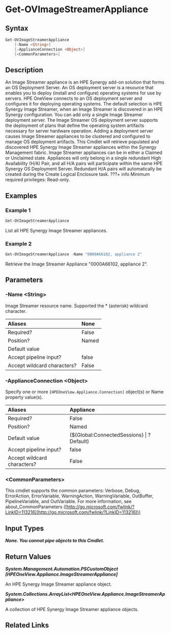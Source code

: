 ﻿---
description: Retrieve HPE Synergy Image Streamer appliances.
---

# Get-OVImageStreamerAppliance

## Syntax

```powershell
Get-OVImageStreamerAppliance
    [-Name <String>]
    [-ApplianceConnection <Object>]
    [<CommonParameters>]
```

## Description

An Image Streamer appliance is an HPE Synergy add-on solution that forms an OS Deployment Server.  An OS deployment server is a resource that enables you to deploy (install and configure) operating systems for use by servers. HPE OneView connects to an OS deployment server and configures it for deploying operating systems.
The default selection is HPE Synergy Image Streamer, when an Image Streamer is discovered in an HPE Synergy configuration.  You can add only a single Image Streamer deployment server. The Image Streamer OS deployment server supports the deployment of plans that define the operating system artifacts necessary for server hardware operation.
Adding a deployment server causes Image Streamer appliances to be clustered and configured to manage OS deployment artifacts.
This Cmdlet will retrieve populated and discovered HPE Synergy Image Streamer appliances within the Synergy Management fabric. Image Streamer appliances can be in either a Claimed or Unclaimed state. Appliances will only belong in a single redundant High Availability (H/A) Pair, and all H/A pairs will participate within the same HPE Synergy OS Deployment Server. Redundant H/A pairs will automatically be created during the Create Logical Enclosure task.
???+ info
    Minimum required privileges: Read-only.
    

## Examples

###  Example 1 

```powershell
Get-OVImageStreamerAppliance
```

List all HPE Synergy Image Streamer appliances.

###  Example 2 

```powershell
Get-OVImageStreamerAppliance -Name "0000A66102, appliance 2"
```

Retrieve the Image Streamer Appliance "0000A66102, appliance 2".

## Parameters

### -Name &lt;String&gt;

Image Streamer resource name.  Supported the * (asterisk) wildcard character.

| Aliases | None |
| :--- | :--- |
| Required? | False |
| Position? | Named |
| Default value |  |
| Accept pipeline input? | false |
| Accept wildcard characters? | False |

### -ApplianceConnection &lt;Object&gt;

Specify one or more `[HPEOneView.Appliance.Connection]` object(s) or Name property value(s).

| Aliases | Appliance |
| :--- | :--- |
| Required? | False |
| Position? | Named |
| Default value | (${Global:ConnectedSessions} &vert; ? Default) |
| Accept pipeline input? | false |
| Accept wildcard characters? | False |

### &lt;CommonParameters&gt;

This cmdlet supports the common parameters: Verbose, Debug, ErrorAction, ErrorVariable, WarningAction, WarningVariable, OutBuffer, PipelineVariable, and OutVariable. For more information, see about\_CommonParameters \([http://go.microsoft.com/fwlink/?LinkID=113216](http://go.microsoft.com/fwlink/?LinkID=113216)\)

## Input Types

_**None.  You cannot pipe objects to this Cmdlet.**_

## Return Values

_**System.Management.Automation.PSCustomObject [HPEOneView.Appliance.ImageStreamerAppliance]**_

An HPE Synergy Image Streamer appliance object.

_**System.Collections.ArrayList<HPEOneView.Appliance.ImageStreamerAppliance>**_

A collection of HPE Synergy Image Streamer appliance objects.

## Related Links

